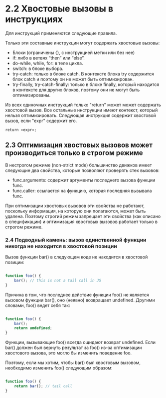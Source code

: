# 2.2 Хвостовые вызовы в инструкциях

Для инструкций применяются следующие правила.

Только эти составные инструкции могут содержать хвостовые вызовы:

* Блоки (ограничены {}, с инструкцией метки или без нее)
* if: либо в ветвях “then” или “else”.
* do-while, while, for: в теле цикла.
* switch: в блоке выбора.
* try-catch: только в блоке catch. В контексте блока try содержится блок catch и поэтому он не может быть оптимизирован.
* try-finally, try-catch-finally: только в блоке finally, который находится в контексте для других блоков, поэтому они не могут быть оптимизированы.

Из всех одиночных инструкций только "return" может может содержать хвостовой вызов. Все остальные инструкции имеют контекст, который нельзя оптимизировать. Следующая инструкция содержит хвостовой вызов, если "expr" содержит его.

```return «expr»;```

## 2.3 Оптимизация хвостовых вызовов может производиться только в строгом режиме

В нестрогом режиме (non-strict mode) большинство движков имеет следующие два свойства, которые позволяют проверять стек вызовов:

* func.arguments: содержит аргументы последнего вызова функции func.
* func.caller: ссылается на функцию, которая последняя вызывала func.

При оптимизации хвостовых вызовов эти свойства не работают, поскольку информация, на которую они полагаются, может быть удалена. Поэтому строгий режим запрещает эти свойства (как описано в спецификации) и оптимизация хвостовых вызовов работает только в строгом режиме.

### 2.4 Подводный камень: вызов единственной функции никогда не находится в хвостовой позиции

Вызов функции bar() в следующем коде не находится в хвостовой позиции:

```js

function foo() {
    bar(); // this is not a tail call in JS
}

```

Причина в том, что последнее действие функции foo() не является вызовом функции bar(), оно (неявно) возвращает undefined. Другими словами, foo() ведет себя так:

```js

function foo() {
    bar();
    return undefined;
}

```

Функции, вызывающие foo() всегда ощидают возврат undefined. Если bar() должен был вернуть результат за foo() из-за оптимизации хвостового вызова, это могло бы изменить поведение foo.

Поэтому, если мы хотим, чтобы bar() был хвостовым вызовом, необходимо изменить foo() следующим образом:

```js

function foo() {
    return bar(); // tail call
}

```